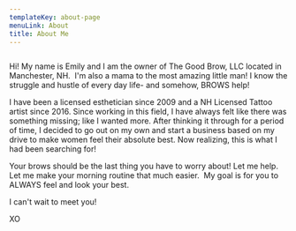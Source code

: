 ```yaml
---
templateKey: about-page
menuLink: About
title: About Me
---
```

![]()

Hi! My name is Emily and I am the owner of The Good Brow, LLC located in Manchester, NH.  I'm also a mama to the most amazing little man! I know the struggle and hustle of every day life- and somehow, BROWS help! 

I have been a licensed esthetician since 2009 and a NH Licensed Tattoo artist since 2016. Since working in this field, I have always felt like there was something missing; like I wanted more. After thinking it through for a period of time, I decided to go out on my own and start a business based on my drive to make women feel their absolute best. Now realizing, this is what I had been searching for! 

Your brows should be the last thing you have to worry about! Let me help. Let me make your morning routine that much easier.  My goal is for you to ALWAYS feel and look your best. 

I can't wait to meet you!

XO